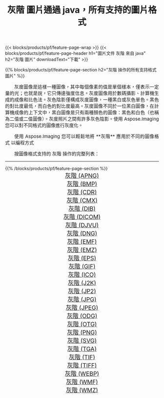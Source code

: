 ﻿---
title: 灰階 圖片通過 java，所有支持的圖片格式 
weight: 3920
url: /zh-hant/java/grayscale 
lang: zh-hant
langdirlevel: 2
locales: zh-hans,ja,it,ru,de,es,fr,nl,id,lt,pl,pt,vi,tr,ko,zh-hant,ar,hi,th,sv,cs,uk,he
description: 使用 Aspose.Imaging 你可以輕鬆地通過 java 獲取 灰階 圖像
---

{{< blocks/products/pf/feature-page-wrap >}}
{{< blocks/products/pf/feature-page-header h1="圖片文件 灰階 來自 java" h2="灰階 圖片" downloadText="下載" >}}


{{% blocks/products/pf/feature-page-section  h2="灰階 操作的所有支持格式 圖片" %}}
<p align="justify" style="text-indent:2em;font-size:15px;">
灰度圖像是這樣一種圖像，其中每個像素的值是單個樣本，僅表示一定量的光；也就是說，它只傳達強度信息。灰度圖像用於數碼攝影、計算機生成的成像和比色法。灰色陰影僅構成灰度圖像，一種黑白或灰色單色。黑色的對比度最低，而白色的對比度最高。灰度圖像不同於一位黑白圖像，在計算機成像的上下文中，黑白圖像是只有兩種顏色的圖像：黑色和白色（也稱為二值或二值圖像）。灰度照片之間有許多灰色陰影。使用 Aspose.Imaging 您可以對不同格式的圖像進行灰度化。
</p>
<p align="justify" style="text-indent:2em;font-size:15px;">
使用 Aspose.Imaging 您可以輕鬆地將 **灰階** 應用於不同的圖像格式 以編程方式
</p>
<p align="justify" style="text-indent:2em;font-size:15px;">
按圖像格式支持的 灰階 操作的完整列表：
</p>
<hr/>
{{% /blocks/products/pf/feature-page-section %}}
<div class="container-fluid productfamilypage bg-gray">
    <div class="convertypes bg-gray agp-content section">
        <div class="container">
		<div class="row other-converters" style="gap: 10px;font-size: 19px;text-align:center;">
		    <div class='col-md-2 other-converter remove-lp remove-rp'><a href="/imaging/zh-hant/java/grayscale/apng" style="padding:15px;">灰階 (APNG)</a></div><div class='col-md-2 other-converter remove-lp remove-rp'><a href="/imaging/zh-hant/java/grayscale/bmp" style="padding:15px;">灰階 (BMP)</a></div><div class='col-md-2 other-converter remove-lp remove-rp'><a href="/imaging/zh-hant/java/grayscale/cdr" style="padding:15px;">灰階 (CDR)</a></div><div class='col-md-2 other-converter remove-lp remove-rp'><a href="/imaging/zh-hant/java/grayscale/cmx" style="padding:15px;">灰階 (CMX)</a></div><div class='col-md-2 other-converter remove-lp remove-rp'><a href="/imaging/zh-hant/java/grayscale/dib" style="padding:15px;">灰階 (DIB)</a></div><div class='col-md-2 other-converter remove-lp remove-rp'><a href="/imaging/zh-hant/java/grayscale/dicom" style="padding:15px;">灰階 (DICOM)</a></div><div class='col-md-2 other-converter remove-lp remove-rp'><a href="/imaging/zh-hant/java/grayscale/djvu" style="padding:15px;">灰階 (DJVU)</a></div><div class='col-md-2 other-converter remove-lp remove-rp'><a href="/imaging/zh-hant/java/grayscale/dng" style="padding:15px;">灰階 (DNG)</a></div><div class='col-md-2 other-converter remove-lp remove-rp'><a href="/imaging/zh-hant/java/grayscale/emf" style="padding:15px;">灰階 (EMF)</a></div><div class='col-md-2 other-converter remove-lp remove-rp'><a href="/imaging/zh-hant/java/grayscale/emz" style="padding:15px;">灰階 (EMZ)</a></div><div class='col-md-2 other-converter remove-lp remove-rp'><a href="/imaging/zh-hant/java/grayscale/eps" style="padding:15px;">灰階 (EPS)</a></div><div class='col-md-2 other-converter remove-lp remove-rp'><a href="/imaging/zh-hant/java/grayscale/gif" style="padding:15px;">灰階 (GIF)</a></div><div class='col-md-2 other-converter remove-lp remove-rp'><a href="/imaging/zh-hant/java/grayscale/ico" style="padding:15px;">灰階 (ICO)</a></div><div class='col-md-2 other-converter remove-lp remove-rp'><a href="/imaging/zh-hant/java/grayscale/j2k" style="padding:15px;">灰階 (J2K)</a></div><div class='col-md-2 other-converter remove-lp remove-rp'><a href="/imaging/zh-hant/java/grayscale/jp2" style="padding:15px;">灰階 (JP2)</a></div><div class='col-md-2 other-converter remove-lp remove-rp'><a href="/imaging/zh-hant/java/grayscale/jpg" style="padding:15px;">灰階 (JPG)</a></div><div class='col-md-2 other-converter remove-lp remove-rp'><a href="/imaging/zh-hant/java/grayscale/jpeg" style="padding:15px;">灰階 (JPEG)</a></div><div class='col-md-2 other-converter remove-lp remove-rp'><a href="/imaging/zh-hant/java/grayscale/odg" style="padding:15px;">灰階 (ODG)</a></div><div class='col-md-2 other-converter remove-lp remove-rp'><a href="/imaging/zh-hant/java/grayscale/otg" style="padding:15px;">灰階 (OTG)</a></div><div class='col-md-2 other-converter remove-lp remove-rp'><a href="/imaging/zh-hant/java/grayscale/png" style="padding:15px;">灰階 (PNG)</a></div><div class='col-md-2 other-converter remove-lp remove-rp'><a href="/imaging/zh-hant/java/grayscale/svg" style="padding:15px;">灰階 (SVG)</a></div><div class='col-md-2 other-converter remove-lp remove-rp'><a href="/imaging/zh-hant/java/grayscale/tga" style="padding:15px;">灰階 (TGA)</a></div><div class='col-md-2 other-converter remove-lp remove-rp'><a href="/imaging/zh-hant/java/grayscale/tif" style="padding:15px;">灰階 (TIF)</a></div><div class='col-md-2 other-converter remove-lp remove-rp'><a href="/imaging/zh-hant/java/grayscale/tiff" style="padding:15px;">灰階 (TIFF)</a></div><div class='col-md-2 other-converter remove-lp remove-rp'><a href="/imaging/zh-hant/java/grayscale/webp" style="padding:15px;">灰階 (WEBP)</a></div><div class='col-md-2 other-converter remove-lp remove-rp'><a href="/imaging/zh-hant/java/grayscale/wmf" style="padding:15px;">灰階 (WMF)</a></div><div class='col-md-2 other-converter remove-lp remove-rp'><a href="/imaging/zh-hant/java/grayscale/wmz" style="padding:15px;">灰階 (WMZ)</a></div>
                </div>
        </div>
    </div>
</div>
<br/>
